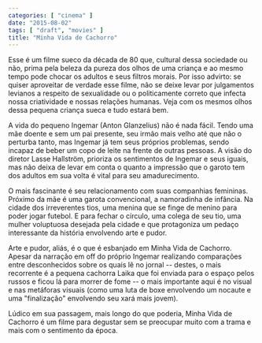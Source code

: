 ```yaml
---
categories: [ "cinema" ]
date: "2015-08-02"
tags: [ "draft", "movies" ]
title: "Minha Vida de Cachorro"
---
```

Esse é um filme sueco da década de 80 que, cultural dessa sociedade ou
não, prima pela beleza da pureza dos olhos de uma criança e ao mesmo
tempo pode chocar os adultos e seus filtros morais. Por isso advirto:
se quiser aproveitar de verdade esse filme, não se deixe levar por
julgamentos levianos a respeito de sexualidade ou o politicamente correto
que infecta nossa criatividade e nossas relações humanas. Veja com os
mesmos olhos dessa pequena criança sueca e tudo estará bem.

A vida do pequeno Ingemar (Anton Glanzelius) não é nada fácil. Tendo
uma mãe doente e sem um pai presente, seu irmão mais velho até que
não o perturba tanto, mas Ingemar já tem seus próprios problemas,
sendo incapaz de beber um copo de leite na frente de outras pessoas. A
visão do diretor Lasse Hallström, prioriza os sentimentos de Ingemar e
seus iguais, mas não deixa de levar em conta o quanto a impressão que
o garoto tem dos adultos em sua volta é vital para seu amadurecimento.

O mais fascinante é seu relacionamento com suas companhias
femininas. Próximo da mãe é uma garota convencional, a namoradinha
de infância. Na cidade dos irreverentes tios, uma menina que se finge
de menino para poder jogar futebol. E para fechar o círculo, uma colega
de seu tio, uma mulher voluptuosa desejada pela cidade e que protagoniza
um pedaço interessante da história envolvendo arte e pudor.

Arte e pudor, aliás, é o que é esbanjado em Minha Vida de
Cachorro. Apesar da narração em off do próprio Ingemar realizando
comparações entre desconhecidos sobre os quais lê no jornal --
destes, o mais recorrente é a pequena cachorra Laika que foi enviada
para o espaço pelos russos e ficou lá para morrer de fome -- o mais
importante aqui é no visual e nas metáforas visuais (como uma luta de
boxe envolvendo um nocaute e uma "finalização" envolvendo seu xará
mais jovem).

Lúdico em sua passagem, mais longo do que poderia, Minha Vida de Cachorro
é um filme para degustar sem se preocupar muito com a trama e mais com
o sentimento da época.
